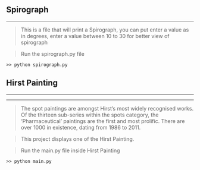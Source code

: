 ## Spirograph
***

> This is a file that will print a Spirograph, you can put enter a value as in degrees, enter a value between 10 to 30 for better view of spirograph


> Run the spirograph.py file
```
>> python spirograph.py

```

## Hirst Painting
***
***

> The spot paintings are amongst Hirst’s most widely recognised works. Of the thirteen sub-series within the spots category, the ‘Pharmaceutical’ paintings are the first and most prolific. There are over 1000 in existence, dating from 1986 to 2011.

> This project displays one of the Hirst Painting.

> Run the main.py file inside Hirst Painting
```
>> python main.py

```